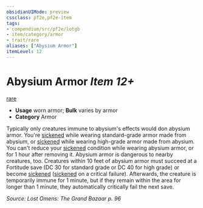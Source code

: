 ```yaml
---
obsidianUIMode: preview
cssclass: pf2e,pf2e-item
tags:
- compendium/src/pf2e/lotgb
- item/category/armor
- trait/rare
aliases: ["Abysium Armor"]
itemLevel: 12
---
```

# Abysium Armor *Item 12+*  
[rare](../../../rules/traits/rare.md)  

- **Usage** worn armor; **Bulk** varies by armor
- **Category** Armor

Typically only creatures immune to abysium's effects would don abysium armor. You're [sickened](../../../rules/conditions.md#Sickened) while wearing standard-grade armor made from abysium, or [sickened](../../../rules/conditions.md#Sickened) while wearing high-grade armor made from abysium. You can't reduce your [sickened](../../../rules/conditions.md#Sickened) condition while wearing abysium armor, or for 1 hour after removing it. Abysium armor is dangerous to nearby creatures, too. Creatures within 10 feet of abysium armor must succeed at a Fortitude save (DC 30 for standard grade or DC 40 for high grade) or become [sickened](../../../rules/conditions.md#Sickened) ([sickened](../../../rules/conditions.md#Sickened) on a critical failure). Afterwards, the creature is temporarily immune for 1 minute, but if they remain within the area for longer than 1 minute, they automatically critically fail the next save.

*Source: Lost Omens: The Grand Bazaar p. 96*